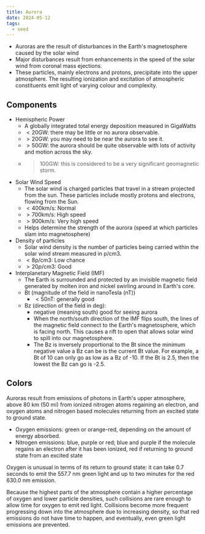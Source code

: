 ```yaml
---
title: Aurora
date: 2024-05-12
tags:
  - seed
---
```

- Auroras are the result of disturbances in the Earth's magnetosphere caused by the solar wind
- Major disturbances result from enhancements in the speed of the solar wind from coronal mass ejections.
- These particles, mainly electrons and protons, precipitate into the upper atmosphere. The resulting ionization and excitation of atmospheric constituents emit light of varying colour and complexity.

## Components
- Hemispheric Power
	- A globally integrated total energy deposition measured in GigaWatts
	- $<20$GW: there may be little or no aurora observable.
	- $>20$GW: you may need to be near the aurora to see it.
	- $>50$GW: the aurora should be quite observable with lots of activity and motion across the sky. 
	- >$100$GW: this is considered to be a very significant geomagnetic storm.
- Solar Wind Speed
	- The solar wind is charged particles that travel in a stream projected from the sun. These particles include mostly protons and electrons, flowing from the Sun.
	- $<400$km/s: Normal
	- $>700$km/s: High speed
	- $>900$km/s: Very high speed
	- Helps determine the strength of the aurora (speed at which particles slam into magnetosphere)
- Density of particles
	- Solar wind density is the number of particles being carried within the solar wind stream measured in p/cm3.
	- $<8$p/cm3: Low chance
	- $>20p$/cm3: Good
- Interplanetary Magnetic Field (IMF)
	- The Earth is surrounded and protected by an invisible magnetic field generated by molten iron and nickel swirling around in Earth's core.
	- Bt (magnitude of the field in nanoTesla (nT))
		- $<50$nT: generally good
	- Bz (direction of the field in deg):
		- negative (meaning south) good for seeing aurora
		- When the north/south direction of the IMF flips south, the lines of the magnetic field connect to the Earth's magnetosphere, which is facing north. This causes a rift to open that allows solar wind to spill into our magnetosphere.
		- The Bz is inversely proportional to the Bt since the minimum negative value a Bz can be is the current Bt value. For example, a Bt of 10 can only go as low as a Bz of -10. If the Bt is 2.5, then the lowest the Bz can go is -2.5.
## Colors
Auroras result from emissions of photons in Earth's upper atmosphere, above 80 km (50 mi) from ionized nitrogen atoms regaining an electron, and oxygen atoms and nitrogen based molecules returning from an excited state to ground state.

- Oxygen emissions: green or orange-red, depending on the amount of energy absorbed.
- Nitrogen emissions: blue, purple or red; blue and purple if the molecule regains an electron after it has been ionized, red if returning to ground state from an excited state

Oxygen is unusual in terms of its return to ground state: it can take 0.7 seconds to emit the 557.7 nm green light and up to two minutes for the red 630.0 nm emission.

Because the highest parts of the atmosphere contain a higher percentage of oxygen and lower particle densities, such collisions are rare enough to allow time for oxygen to emit red light. Collisions become more frequent progressing down into the atmosphere due to increasing density, so that red emissions do not have time to happen, and eventually, even green light emissions are prevented.